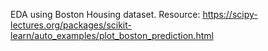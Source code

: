 EDA using Boston Housing dataset.
Resource: https://scipy-lectures.org/packages/scikit-learn/auto_examples/plot_boston_prediction.html